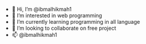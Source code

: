 - 👋 Hi, I’m @ibmalhikmah1
- 👀 I’m interested in web programming
- 🌱 I’m currently learning programming in all language
- 💞️ I’m looking to collaborate on free project
- 📫 @ibmalhikmah1

<!---
ibmalhikmah1/ibmalhikmah1 is a ✨ special ✨ repository because its `README.md` (this file) appears on your GitHub profile.
You can click the Preview link to take a look at your changes.
--->
